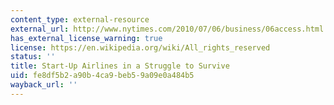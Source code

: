 ```yaml
---
content_type: external-resource
external_url: http://www.nytimes.com/2010/07/06/business/06access.html
has_external_license_warning: true
license: https://en.wikipedia.org/wiki/All_rights_reserved
status: ''
title: Start-Up Airlines in a Struggle to Survive
uid: fe8df5b2-a90b-4ca9-beb5-9a09e0a484b5
wayback_url: ''
---
```

